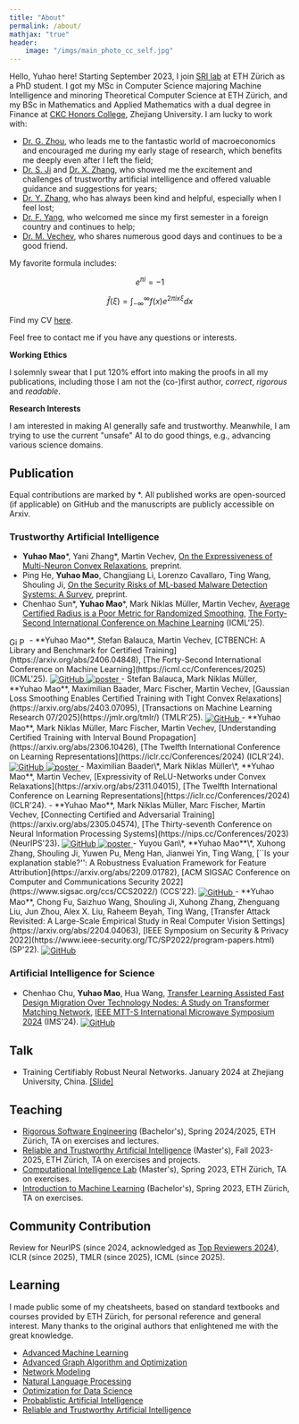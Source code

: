 ```yaml
---
title: "About"
permalink: /about/
mathjax: "true"
header:
    image: "/imgs/main_photo_cc_self.jpg"
---
```


Hello, Yuhao here! Starting September 2023, I join [SRI lab](https://www.sri.inf.ethz.ch) at ETH Zürich as a PhD student. I got my MSc in Computer Science majoring Machine Intelligence and minoring Theoretical Computer Science at ETH Zürich, and my BSc in Mathematics and Applied Mathematics with a dual degree in Finance at [CKC Honors College](http://ckc.zju.edu.cn/ckcen/_t1906/main.psp), Zhejiang University. I am lucky to work with:
- [Dr. G. Zhou](https://flzhou.weebly.com), who leads me to the fantastic world of macroeconomics and encouraged me during my early stage of research, which benefits me deeply even after I left the field;
- [Dr. S. Ji](https://nesa.zju.edu.cn/webpage/people.html) and [Dr. X. Zhang](https://person.zju.edu.cn/zhangxuhong), who showed me the excitement and challenges of trustworthy artificial intelligence and offered valuable guidance and suggestions for years;
- [Dr. Y. Zhang](https://yangzhangalmo.github.io), who has always been kind and helpful, especially when I feel lost;
- [Dr. F. Yang](https://sml.inf.ethz.ch/group/fannyy/), who welcomed me since my first semester in a foreign country and continues to help;
- [Dr. M. Vechev](https://www.sri.inf.ethz.ch/people/martin), who shares numerous good days and continues to be a good friend.

My favorite formula includes: 

$$e^{\pi i}=-1$$

$$\hat{f}(\xi) = \int_{-\infty}^{\infty}f(x)e^{2\pi i x\xi}dx$$

Find my CV [here](../CV_en.pdf).

Feel free to contact me if you have any questions or interests.

**Working Ethics**

I solemnly swear that I put 120% effort into making the proofs in all my publications, including those I am not the (co-)first author, *correct*, *rigorous* and *readable*.

**Research Interests**

I am interested in making AI generally safe and trustworthy. Meanwhile, I am trying to use the current "unsafe" AI to do good things, e.g., advancing various science domains.

## Publication

Equal contributions are marked by *. All published works are open-sourced (if applicable) on GitHub and the manuscripts are publicly accessible on Arxiv.

### Trustworthy Artificial Intelligence

- **Yuhao Mao**\*, Yani Zhang\*, Martin Vechev, [On the Expressiveness of Multi-Neuron Convex Relaxations](https://arxiv.org/abs/2410.06816), preprint.
- Ping He, **Yuhao Mao**, Changjiang Li, Lorenzo Cavallaro, Ting Wang, Shouling Ji, [On the Security Risks of ML-based Malware Detection Systems: A Survey](https://arxiv.org/abs/2505.10903), preprint.
- Chenhao Sun\*, **Yuhao Mao**\*, Mark Niklas Müller, Martin Vechev, [Average Certified Radius is a Poor Metric for Randomized Smoothing](http://arxiv.org/abs/2410.06895), [The Forty-Second International Conference on Machine Learning](https://icml.cc/Conferences/2025) (ICML'25).
<span style="display:inline-flex; gap:4px; vertical-align:middle;">
  <a href="https://github.com/eth-sri/acr-weakness">
    <img src="../assets/github-mark.png" alt="GitHub" style="height:1em;"/>
  </a>
  <a href="../assets/files/ACR_ICML_poster.pdf">
    <img src="../assets/poster-icon.png" alt="Poster" style="height:1em;"/>
  </a>
</span>
- **Yuhao Mao**, Stefan Balauca, Martin Vechev, [CTBENCH: A Library and Benchmark for Certified Training](https://arxiv.org/abs/2406.04848), [The Forty-Second International Conference on Machine Learning](https://icml.cc/Conferences/2025) (ICML'25).
  <a href="https://github.com/eth-sri/ctbench" style="height:1em; vertical-align:middle;"> <img src="../assets/github-mark.png" alt="GitHub" /> </a>  <a href="../assets/files/CTBench_ICML_poster.pdf" style="height:1em; vertical-align:middle;"> <img src="../assets/poster-icon.png" alt="poster" /> </a>
- Stefan Balauca, Mark Niklas Müller, **Yuhao Mao**, Maximilian Baader, Marc Fischer, Martin Vechev, [Gaussian Loss Smoothing Enables Certified Training with Tight Convex Relaxations](https://arxiv.org/abs/2403.07095), [Transactions on Machine Learning Research 07/2025](https://jmlr.org/tmlr/) (TMLR'25).
  <a href="https://github.com/stefanrzv2000/GLS-Cert-Training" style="height:1em; vertical-align:middle;"> <img src="../assets/github-mark.png" alt="GitHub" /> </a>
- **Yuhao Mao**, Mark Niklas Müller, Marc Fischer, Martin Vechev, [Understanding Certified Training with Interval Bound Propagation](https://arxiv.org/abs/2306.10426), [The Twelfth International Conference on Learning Representations](https://iclr.cc/Conferences/2024) (ICLR'24).
  <a href="https://github.com/eth-sri/ibp-propagation-tightness" style="height:1em; vertical-align:middle;"> <img src="../assets/github-mark.png" alt="GitHub" /> </a>  <a href="../assets/files/PI_ICLR_poster.pdf" style="height:1em; vertical-align:middle;"> <img src="../assets/poster-icon.png" alt="poster" /> </a>
- Maximilian Baader\*, Mark Niklas Müller\*, **Yuhao Mao**, Martin Vechev, [Expressivity of ReLU-Networks under Convex Relaxations](https://arxiv.org/abs/2311.04015), [The Twelfth International Conference on Learning Representations](https://iclr.cc/Conferences/2024) (ICLR'24).
- **Yuhao Mao**, Mark Niklas Müller, Marc Fischer, Martin Vechev, [Connecting Certified and Adversarial Training](https://arxiv.org/abs/2305.04574), [The Thirty-seventh Conference on Neural Information Processing Systems](https://nips.cc/Conferences/2023) (NeurIPS'23).
  <a href="https://github.com/eth-sri/taps" style="height:1em; vertical-align:middle;"> <img src="../assets/github-mark.png" alt="GitHub" /> </a>  <a href="../assets/files/TAPS_NIPS_poster.pdf" style="height:1em; vertical-align:middle;"> <img src="../assets/poster-icon.png" alt="poster" /> </a>
- Yuyou Gan\*, **Yuhao Mao**\*, Xuhong Zhang, Shouling Ji, Yuwen Pu, Meng Han, Jianwei Yin, Ting Wang, [``Is your explanation stable?'': A Robustness Evaluation Framework for Feature Attribution](https://arxiv.org/abs/2209.01782), [ACM SIGSAC Conference on Computer and Communications Security 2022](https://www.sigsac.org/ccs/CCS2022/) (CCS'22).
    <a href="https://github.com/sweet-shark/MeTFA-A-Robustness-Evaluation-Framework-for-Feature-Attribution" style="height:1em; vertical-align:middle;"> <img src="../assets/github-mark.png" alt="GitHub" /> </a> 
- **Yuhao Mao**, Chong Fu, Saizhuo Wang, Shouling Ji, Xuhong Zhang,
Zhenguang Liu, Jun Zhou, Alex X. Liu, Raheem Beyah, Ting Wang, [Transfer Attack Revisited: A Large-Scale Empirical Study in Real Computer Vision Settings](https://arxiv.org/abs/2204.04063), [IEEE Symposium on Security & Privacy 2022](https://www.ieee-security.org/TC/SP2022/program-papers.html) (SP'22).
    <a href="https://github.com/AlgebraLoveme/Transfer-Attacks-Revisited-A-Large-Scale-Empirical-Study-in-Real-Computer-Vision-Settings" style="height:1em; vertical-align:middle;"> <img src="../assets/github-mark.png" alt="GitHub" /> </a> 

### Artificial Intelligence for Science

- Chenhao Chu, **Yuhao Mao**, Hua Wang, [Transfer Learning Assisted Fast Design Migration Over Technology Nodes: A Study on Transformer Matching Network](https://arxiv.org/abs/2502.18636), [IEEE MTT-S International Microwave Symposium 2024](https://ims-ieee.org/welcomeIMS2024) (IMS'24). 
<a href="https://github.com/ChenhaoChu/RFIC-TL" style="height:1em; vertical-align:middle;"> <img src="../assets/github-mark.png" alt="GitHub" /> </a>

## Talk

- Training Certifiably Robust Neural Networks. January 2024 at Zhejiang University, China. [[Slide]](../230122_ZJU.pdf)

## Teaching

- [Rigorous Software Engineering](https://www.sri.inf.ethz.ch/teaching/rse2025) (Bachelor's), Spring 2024/2025, ETH Zürich, TA on exercises and lectures.
- [Reliable and Trustworthy Artificial Intelligence](https://www.sri.inf.ethz.ch/teaching/rtai24) (Master's), Fall 2023-2025, ETH Zürich, TA on exercises and projects.
- [Computational Intelligence Lab](https://da.inf.ethz.ch/teaching/2023/CIL/) (Master's), Spring 2023, ETH Zürich, TA on exercises.
- [Introduction to Machine Learning](https://las.inf.ethz.ch/teaching/introml-s23) (Bachelor's), Spring 2023, ETH Zürich, TA on exercises.

## Community Contribution
Review for NeurIPS (since 2024, acknowledged as [Top Reviewers 2024](https://neurips.cc/Conferences/2024/ProgramCommittee#top-reviewers)), ICLR (since 2025), TMLR (since 2025), ICML (since 2025).

## Learning

I made public some of my cheatsheets, based on standard textbooks and courses provided by ETH Zürich, for personal reference and general interest. Many thanks to the original authors that enlightened me with the great knowledge.

- [Advanced Machine Learning](https://github.com/AlgebraLoveme/AML-cheatsheet/blob/main/main.pdf)
- [Advanced Graph Algorithm and Optimization](https://github.com/AlgebraLoveme/AGAO-cheatsheet/blob/master/main.pdf)
- [Network Modeling](https://github.com/AlgebraLoveme/NetModel-cheatsheet/blob/master/main.pdf)
- [Natural Language Processing](https://github.com/AlgebraLoveme/NLP-cheatsheet/blob/main/main.pdf)
- [Optimization for Data Science](https://github.com/AlgebraLoveme/ODS-cheatsheet/blob/master/main.pdf)
- [Probablistic Artificial Intelligence](https://github.com/AlgebraLoveme/PAI-cheatsheet/blob/main/main.pdf)
- [Reliable and Trustworthy Artificial Intelligence](https://github.com/AlgebraLoveme/RTAI-cheatsheet/blob/main/main.pdf)